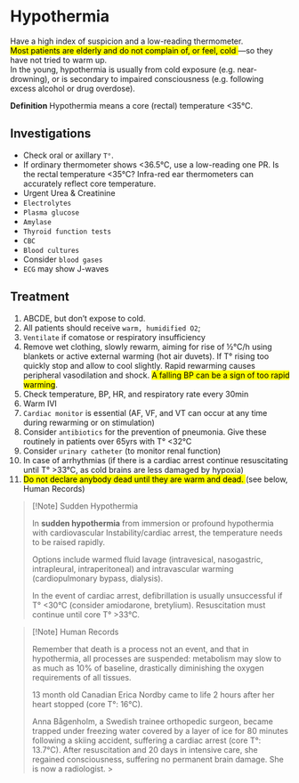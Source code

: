 
# **Hypothermia**


Have a high index of suspicion and a low-reading thermometer.\
<mark> Most patients are elderly and do not complain of, or feel, cold </mark> —so they have not tried to warm up.\
In the young, hypothermia is usually from cold exposure (e.g. near-drowning), or is
secondary to impaired consciousness (e.g. following excess alcohol or drug overdose).

**Definition** Hypothermia means a core (rectal) temperature <35°C.

## **Investigations**

- Check oral or axillary `T°`. 
- If ordinary thermometer shows <36.5°C, use a low-reading one PR. Is the rectal temperature <35°C? Infra-red ear thermometers can accurately reflect core temperature.
-  Urgent Urea & Creatinine 
- `Electrolytes`
- `Plasma glucose` 
- `Amylase`
- `Thyroid function tests` 
- `CBC`
- `Blood cultures`
- Consider `blood gases`
- `ECG` may show J-waves


## **Treatment**

1. ABCDE, but don’t expose to cold.
2. All patients should receive `warm, humidified O2`; 
3. `Ventilate` if comatose or respiratory insufficiency
4. Remove wet clothing, slowly rewarm, aiming for rise of ½°C/h using blankets or active external warming (hot air duvets). If T° rising too quickly stop and allow to cool slightly. Rapid rewarming causes peripheral vasodilation and shock. <mark>A falling BP can be a sign of too rapid warming</mark>.
5. Check temperature, BP, HR, and respiratory rate every 30min 
6. Warm IVI
7. `Cardiac monitor` is essential (AF, VF, and VT can occur at any time during rewarming or on stimulation)
8. Consider `antibiotics` for the prevention of pneumonia. Give these routinely in patients over 65yrs with T° <32°C
9. Consider `urinary catheter` (to monitor renal function)
10. In case of arrhythmias (if there is a cardiac arrest continue resuscitating until T° >33°C, as cold brains are less damaged by hypoxia)
11. <mark> Do not declare anybody dead until they are warm and dead. </mark> (see below, Human Records)



> [!Note] Sudden Hypothermia
> 
>  In **sudden hypothermia** from immersion or profound hypothermia with cardiovascular Instability/cardiac arrest, the temperature needs to be raised rapidly. 
>  
>  Options include warmed fluid lavage (intravesical, nasogastric, intrapleural, intraperitoneal) and intravascular warming (cardiopulmonary bypass, dialysis). 
>  
>  In the event of cardiac arrest, defibrillation is usually unsuccessful if T° <30°C (consider amiodarone, bretylium). Resuscitation must continue until core T° >33°C.
>  

> [!Note] Human Records
> 
> Remember that death is a process not an event, and that in hypothermia, all processes are suspended: metabolism may slow to as much as 10% of baseline, drastically diminishing the oxygen requirements of all tissues.
> 
> 13 month old Canadian Erica Nordby came to life 2 hours after her heart stopped (core T°: 16°C). 
> 
>  Anna Bågenholm, a Swedish trainee orthopedic surgeon, became trapped under freezing water covered by a layer of ice for 80 minutes following a skiing accident, suffering a cardiac arrest (core T°: 13.7°C). After resuscitation and 20 days in intensive care, she regained consciousness, suffering no permanent brain damage. She is now a radiologist. > 
> 

